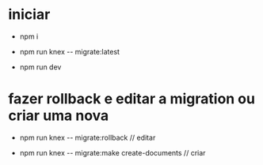
# iniciar

- npm i

- npm run knex -- migrate:latest

- npm run dev


# fazer rollback e editar a migration ou criar uma nova

- npm run knex -- migrate:rollback // editar

- npm run knex -- migrate:make create-documents // criar
